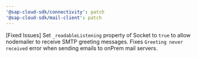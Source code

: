 ```yaml
---
'@sap-cloud-sdk/connectivity': patch
'@sap-cloud-sdk/mail-client': patch
---
```


[Fixed Issues] Set `_readableListening` property of Socket to `true` to allow nodemailer to receive SMTP greeting messages. Fixes `Greeting never received` error when sending emails to onPrem mail servers.
